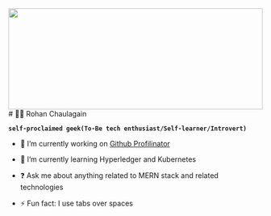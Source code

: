 <div align="center">
<img src="https://rishavanand.github.io/static/images/greetings.gif" align="center" style="width: 100%; height: 200px;" />
</div>  
# 🏄‍♂️ Rohan Chaulagain

**`self-proclaimed geek(To-Be tech enthusiast/Self-learner/Introvert)`**
- 🔭 I’m currently working on [Github Profilinator](https://github.com/rishavanand/github-profilinator)  
  

- 🌱 I’m currently learning Hyperledger and Kubernetes  
  

- ❓ Ask me about anything related to MERN stack and related technologies  
  

- ⚡ Fun fact: I use tabs over spaces  
  

